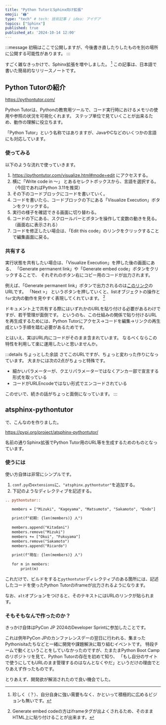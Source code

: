 ```yaml
---
title: "Python TutorとSphinx向け拡張"
emoji: "🖨"
type: "tech" # tech: 技術記事 / idea: アイデア
topics: ["Sphinx"]
published: true
published_at: '2024-10-14 12:00'
---
```


:::message
初稿はここで公開しますが、今後書き直したりしたものを別の場所に公開する可能性があります。
:::

すごく雑なきっかけで、Sphinx拡張を増やしました。 [^1]
この記事は、日本語で書いた簡易的なリリースノートです。

[^1]: 珍しく（？）、自分自身に強い需要もなく、かといって積極的に広めるビジョンも無いです。

## Python Tutorの紹介

https://pythontutor.com/

Python Tutorは、Pythonの教育用ツールで、コード実行時におけるメモリの使用や参照の状況を可視化くれます。
ステップ単位で見ていくことが出来るため、動作の理解に役立ちます。

「Python Tutor」という名称ではありますが、JavaやCなどのいくつかの言語にも対応しています。

### 使ってみる

以下のような流れで使っていきます。

1. https://pythontutor.com/visualize.html#mode=edit にアクセスする。
2. 横に「Write code in 〜」 とあるセレクトボックスから、言語を選択する。（今回であればPython 3.11を推奨）
3. その下のコードブロックにコードを書いていく。
4. コードを書いたら、コードブロックの下にある「Visualize Execution」ボタンをクリックする。
5. 実行の様子を確認できる画面に切り替わる。
6. コードの下にある、スクロールバーとボタンを操作して変数の動きを見る。（画面右に表示される）
7. コードを修正したい場合は、「Edit this code」のリンクをクリックすることで編集画面に戻る。

### 共有する

実行状態を共有したい場合は、「Visualize Execution」を押した後の画面にある、
「Generate permanent link」や「Generate embed code」ボタンをクリックすることで、
それぞれのボタン右にコピー用のコードが出力されます。

例えば、「Generate permanent link」ボタンで出力されるのは[このリンク](https://pythontutor.com/render.html#code=members%20%3D%20%5B%22Mizuki%22,%20%22Kageyama%22,%20%22Matsumoto%22,%20%22Sakamoto%22,%20%22Endo%22%5D%0A%0Aprint%28f%22%E5%88%9D%E6%9C%9F%3A%20%7Blen%28members%29%7D%20%E4%BA%BA%22%29%0A%0Amembers.append%28%22Kitadani%22%29%0Amembers.remove%28%22Mizuki%22%29%0Amembers%20%2B%3D%20%5B%22Okui%22,%20%22Fukuyama%22%5D%0Amembers.remove%28%22Sakamoto%22%29%0Amembers.append%28%22Ricardo%22%29%0A%0Aprint%28f%22%E7%8F%BE%E5%9C%A8%3A%20%7Blen%28members%29%7D%20%E4%BA%BA%22%29%0A%0Afor%20m%20in%20members%3A%0A%20%20%20%20print%28m%29&cumulative=false&curInstr=0&heapPrimitives=nevernest&mode=display&origin=opt-frontend.js&py=311&rawInputLstJSON=%5B%5D&textReferences=false)のURLです。
「Next >」 というボタンを押していくと、listオブジェクトの操作と`for`文内の動作を見やすく表現してくれています。 [^2]

ドキュメント上で共有する際にはいずれかのURLを貼り付ける必要があるわけですが、若干管理が面倒です。
というのも、この仕組みの関係で貼り付けるURLを再生成するためには、Python Tutorにアクセス→コードを編集→リンクの再生成という手順を踏む必要があるためです。

とはいえ、実はURL内にコードがそのまま含まれています。
なるべくならこの特性を利用して楽に運用したいと思いませんか。

[^2]: Generate embed codeの方はiframeタグが出よくされるため、そのままHTML上に貼り付けることが出来ます。

:::details ちょっとした余談
さてこのURLですが、ちょっと変わった作りになっています。
大まかには次の2点がちょっと特殊です。

- 細かいパラメーターが、クエリパラメーターではなくアンカー部で宣言する形式を取っている
- コードがURLEncodeではない形式でエンコードされている

このせいで、続きの話がちょっと面倒になっています。
:::

## atsphinx-pythontutor

で、こんなのを作りました。

https://pypi.org/project/atsphinx-pythontutor/

名前の通りSphinx拡張でPython Tutor用のURL等を生成するためのものとなっています。

### 使うには

使い方自体は非常にシンプルです。

1. `conf.py`の`extensions`に、`"atsphinx.pythontutor"`を追加する。
2. 下記のようなディレクティブを記述する。

```rst
.. pythontutor::

   members = ["Mizuki", "Kageyama", "Matsumoto", "Sakamoto", "Endo"]
   
   print(f"初期: {len(members)} 人")
   
   members.append("Kitadani")
   members.remove("Mizuki")
   members += ["Okui", "Fukuyama"]
   members.remove("Sakamoto")
   members.append("Ricardo")
   
   print(f"現在: {len(members)} 人")
   
   for m in members:
       print(m)
```

これだけで、ビルドをすると`pythontutor`ディレクティブのある箇所には、記述したコードを使ったPython Tutorのiframeが出力されるようになります。

なお、`alt`オプションをつけると、そのテキストにはURLのリンクが貼られます。

### そもそもなんで作ったのか？

きっかけ自体はPyCon JP 2024のDeveloper Sprintに参加したことです。

これは例年PyCon JPのカンファレンスデーの翌日に行われる、集まったPythonisitaたちなどと一緒に開発や課題解決に取り組むイベントです。
特段チームで動くということをしていなかったのですが、たまたまPython Boot Campのリポジトリを見て、Python Tutorの存在を初めて知り、
「もし自分のサイトで使うにしてもURLのまま管理するのはなんとなくやだ」というだけの理由でとりあえず作ったものです。

とりあえず、開発欲が解消されたので良い機会でした。
